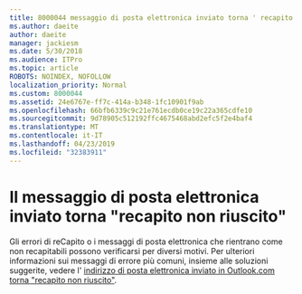 ```yaml
---
title: 8000044 messaggio di posta elettronica inviato torna ' recapito non riuscito ' in Outlook.com
ms.author: daeite
author: daeite
manager: jackiesm
ms.date: 5/30/2018
ms.audience: ITPro
ms.topic: article
ROBOTS: NOINDEX, NOFOLLOW
localization_priority: Normal
ms.custom: 8000044
ms.assetid: 24e6767e-ff7c-414a-b348-1fc10901f9ab
ms.openlocfilehash: 66bfb6339c9c21e761ecdb0ce19c22a365cdfe10
ms.sourcegitcommit: 9d78905c512192ffc4675468abd2efc5f2e4baf4
ms.translationtype: MT
ms.contentlocale: it-IT
ms.lasthandoff: 04/23/2019
ms.locfileid: "32383911"
---
```

# <a name="sent-email-comes-back-delivery-failed"></a>Il messaggio di posta elettronica inviato torna "recapito non riuscito"

Gli errori di reCapito o i messaggi di posta elettronica che rientrano come non recapitabili possono verificarsi per diversi motivi. Per ulteriori informazioni sui messaggi di errore più comuni, insieme alle soluzioni suggerite, vedere l' [indirizzo di posta elettronica inviato in Outlook.com torna "recapito non riuscito"](https://go.microsoft.com/fwlink/p/?linkid=2001403&amp;clcid=0x409).
  

